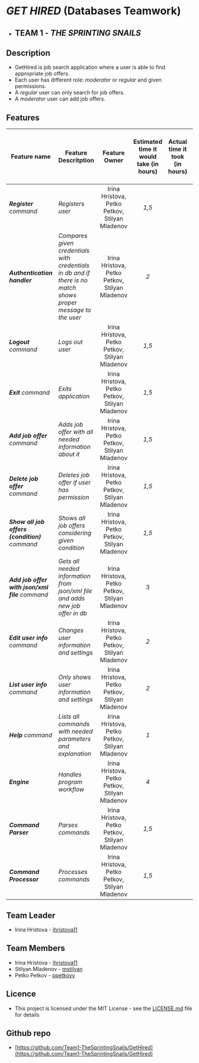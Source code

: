 # ***GET HIRED*** (Databases Teamwork)
- ## TEAM 1 - ***THE SPRINTING SNAILS***

## Description
 - GetHired is job search application where a user is able to find appropriate job offers. 
 - Each user has different role: *moderator* or *regular* and given permissions.
 - A *regular* user can only search for job offers.
 - A *moderator* user can add job offers.

## Features

Feature name | Feature Descritption | Feature Owner | Estimated time it would take (in hours) | Actual time it took (in hours) | Estimated time it would take to unit test (in hours) | Actual time it took to unit test (in hours)
| ------------- | ------------- | :-------------: | :-------------: | ------------- | :-------------: | ------------- |
| ***Register** command* | *Registers user* | Irina Hristova, Petko Petkov, Stilyan Mladenov | *1,5* |  | *1* |
| ***Authentication handler*** | *Compares given credentials with credentials in db and if there is no match shows proper message to the user* | Irina Hristova, Petko Petkov, Stilyan Mladenov | *2* |  | *2* |
| ***Logout** command* | *Logs out user* | Irina Hristova, Petko Petkov, Stilyan Mladenov | *1,5* |  | *1*
| ***Exit** command* | *Exits application* | Irina Hristova, Petko Petkov, Stilyan Mladenov | *1,5* |  | *1*
| ***Add job offer** command* | *Adds job offer with all needed information about it* | Irina Hristova, Petko Petkov, Stilyan Mladenov | *1,5* |  | *1*
| ***Delete job offer** command* | *Deletes job offer if user has permission* | Irina Hristova, Petko Petkov, Stilyan Mladenov | *1,5* |  | *1*
| ***Show all job offers (condition)** command* | *Shows all job offers considering given condition* | Irina Hristova, Petko Petkov, Stilyan Mladenov | *1,5* |  | *1,5*
| ***Add job offer with json/xml file** command* | *Gets all needed information from json/xml file and adds new job offer in db* | Irina Hristova, Petko Petkov, Stilyan Mladenov | 3 |  | *1*
| ***Edit user info** command* | *Changes user information and settings* | Irina Hristova, Petko Petkov, Stilyan Mladenov | *2* |  | *1*
| ***List user info** command* | *Only shows user information and settings* | Irina Hristova, Petko Petkov, Stilyan Mladenov | *2* |  | *1*
| ***Help** command* | *Lists all commands with needed parameters and explanation* | Irina Hristova, Petko Petkov, Stilyan Mladenov | *1* |  | *1*
| ***Engine*** | *Handles program workflow* | Irina Hristova, Petko Petkov, Stilyan Mladenov | *4* |  | *3*
| ***Command Parser*** | *Parses commands* | Irina Hristova, Petko Petkov, Stilyan Mladenov | *1,5* |  | *2*
| ***Command Processor*** | *Processes commands* | Irina Hristova, Petko Petkov, Stilyan Mladenov | *1,5* |  | *2*


## Team Leader

 - Irina Hristova - [ihristova11](https://github.com/ihristova11)

 ## Team Members
  - Irina Hristova - [ihristova11](https://github.com/ihristova11)
  - Stilyan Mladenov - [mstilyan](https://github.com/mstilyan)
  - Petko Petkov - [ppetkovv](https://github.com/ppetkovv)

## Licence
 - This project is licensed under the MIT License - see the [LICENSE.md](https://github.com/Team1-TheSprintingSnails/GetHired/blob/master/LICENSE) file for details

## Github repo
 - [https://github.com/Team1-TheSprintingSnails/GetHired](https://github.com/Team1-TheSprintingSnails/GetHired)
